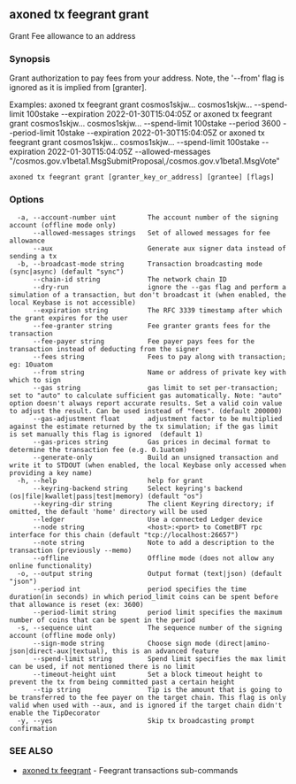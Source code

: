 ## axoned tx feegrant grant

Grant Fee allowance to an address

### Synopsis

Grant authorization to pay fees from your address. Note, the '--from' flag is
				ignored as it is implied from [granter].

Examples:
axoned tx feegrant grant cosmos1skjw... cosmos1skjw... --spend-limit 100stake --expiration 2022-01-30T15:04:05Z or
axoned tx feegrant grant cosmos1skjw... cosmos1skjw... --spend-limit 100stake --period 3600 --period-limit 10stake --expiration 2022-01-30T15:04:05Z or
axoned tx feegrant grant cosmos1skjw... cosmos1skjw... --spend-limit 100stake --expiration 2022-01-30T15:04:05Z
	--allowed-messages "/cosmos.gov.v1beta1.MsgSubmitProposal,/cosmos.gov.v1beta1.MsgVote"

```
axoned tx feegrant grant [granter_key_or_address] [grantee] [flags]
```

### Options

```
  -a, --account-number uint        The account number of the signing account (offline mode only)
      --allowed-messages strings   Set of allowed messages for fee allowance
      --aux                        Generate aux signer data instead of sending a tx
  -b, --broadcast-mode string      Transaction broadcasting mode (sync|async) (default "sync")
      --chain-id string            The network chain ID
      --dry-run                    ignore the --gas flag and perform a simulation of a transaction, but don't broadcast it (when enabled, the local Keybase is not accessible)
      --expiration string          The RFC 3339 timestamp after which the grant expires for the user
      --fee-granter string         Fee granter grants fees for the transaction
      --fee-payer string           Fee payer pays fees for the transaction instead of deducting from the signer
      --fees string                Fees to pay along with transaction; eg: 10uatom
      --from string                Name or address of private key with which to sign
      --gas string                 gas limit to set per-transaction; set to "auto" to calculate sufficient gas automatically. Note: "auto" option doesn't always report accurate results. Set a valid coin value to adjust the result. Can be used instead of "fees". (default 200000)
      --gas-adjustment float       adjustment factor to be multiplied against the estimate returned by the tx simulation; if the gas limit is set manually this flag is ignored  (default 1)
      --gas-prices string          Gas prices in decimal format to determine the transaction fee (e.g. 0.1uatom)
      --generate-only              Build an unsigned transaction and write it to STDOUT (when enabled, the local Keybase only accessed when providing a key name)
  -h, --help                       help for grant
      --keyring-backend string     Select keyring's backend (os|file|kwallet|pass|test|memory) (default "os")
      --keyring-dir string         The client Keyring directory; if omitted, the default 'home' directory will be used
      --ledger                     Use a connected Ledger device
      --node string                <host>:<port> to CometBFT rpc interface for this chain (default "tcp://localhost:26657")
      --note string                Note to add a description to the transaction (previously --memo)
      --offline                    Offline mode (does not allow any online functionality)
  -o, --output string              Output format (text|json) (default "json")
      --period int                 period specifies the time duration(in seconds) in which period_limit coins can be spent before that allowance is reset (ex: 3600)
      --period-limit string        period limit specifies the maximum number of coins that can be spent in the period
  -s, --sequence uint              The sequence number of the signing account (offline mode only)
      --sign-mode string           Choose sign mode (direct|amino-json|direct-aux|textual), this is an advanced feature
      --spend-limit string         Spend limit specifies the max limit can be used, if not mentioned there is no limit
      --timeout-height uint        Set a block timeout height to prevent the tx from being committed past a certain height
      --tip string                 Tip is the amount that is going to be transferred to the fee payer on the target chain. This flag is only valid when used with --aux, and is ignored if the target chain didn't enable the TipDecorator
  -y, --yes                        Skip tx broadcasting prompt confirmation
```

### SEE ALSO

* [axoned tx feegrant](axoned_tx_feegrant.md)	 - Feegrant transactions sub-commands
